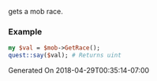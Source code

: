 gets a mob race.
### Example

```perl
my $val = $mob->GetRace();
quest::say($val); # Returns uint
```


Generated On 2018-04-29T00:35:14-07:00
